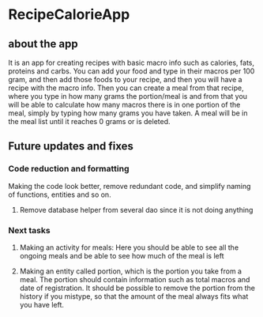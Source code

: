 # RecipeCalorieApp

## about the app
It is an app for creating recipes with basic macro info such as calories, fats, proteins and carbs. You can add your food and type in their macros per 100 gram, and then add those foods
to your recipe, and then you will have a recipe with the macro info. Then you can create a meal from that recipe, where you type in how many grams the portion/meal is and from that you will be able to calculate how many macros there is in one portion of the meal, simply by typing how many grams you have taken. A meal will be in the meal list until it reaches 0 grams or is deleted.

## Future updates and fixes

### Code reduction and formatting
  Making the code look better, remove redundant code, and simplify naming of functions, entities and so on.
1. Remove database helper from several dao since it is not doing anything

### Next tasks
1. Making an activity for meals:
   Here you should be able to see all the ongoing meals and be able to see how much of the meal is left
   
3. Making an entity called portion, which is the portion you take from a meal.
   The portion should contain information such as total macros and date of registration.
   It should be possible to remove the portion from the history if you mistype, so that the amount of the meal always fits what you have left.
  
